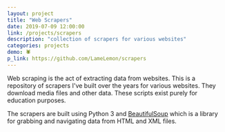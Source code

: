 ```yaml
---
layout: project
title: "Web Scrapers"
date: 2019-07-09 12:00:00
link: /projects/scrapers
description: "collection of scrapers for various websites"
categories: projects
demo: 🕷️
p_link: https://github.com/LameLemon/scrapers
---
```


Web scraping is the act of extracting data from websites. This is a repository of scrapers I've built over the years for various websites. They download media files and other data. These scripts exist purely for education purposes. 

The scrapers are built using Python 3 and [BeautifulSoup](https://www.crummy.com/software/BeautifulSoup/bs4/doc/) which is a library for grabbing and navigating data from HTML and XML files. 